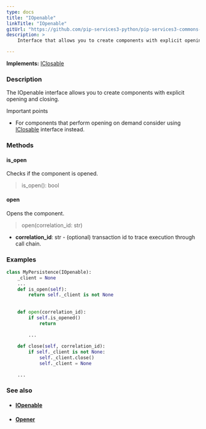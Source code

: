 ```yaml
---
type: docs
title: "IOpenable"
linkTitle: "IOpenable"
gitUrl: "https://github.com/pip-services3-python/pip-services3-commons-python"
description: >
    Interface that allows you to create components with explicit opening and closing.

---
```


**Implements:** [IClosable](../iclosable)

### Description

The IOpenable interface allows you to create components with explicit opening and closing.

Important points
    
- For components that perform opening on demand consider using [IClosable](../iclosable) interface instead.

### Methods

#### is_open
Checks if the component is opened.

> is_open(): bool

#### open
Opens the component.

> open(correlation_id: str)

- **correlation_id**: str - (optional) transaction id to trace execution through call chain.

### Examples

```python
class MyPersistence(IOpenable):
    _client = None
    ...
    def is_open(self):
        return self._client is not None
    
    
    def open(correlation_id): 
        if self.is_opened() 
            return
        
        ...
    
    def close(self, correlation_id): 
        if self._client is not None:
            self._client.close()
            self._client = None
        
    ...

```

### See also
- #### [IOpenable](../iopenable)
- #### [Opener](../opener)
